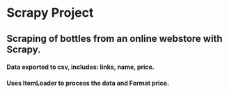 # Scrapy Project
## Scraping of bottles from an online webstore with Scrapy.
#### Data exported to csv, includes: links, name, price.
#### Uses ItemLoader to process the data and Format price.
